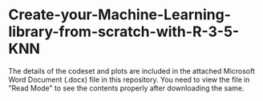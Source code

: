 # Create-your-Machine-Learning-library-from-scratch-with-R-3-5-KNN

The details of the codeset and plots are included in the attached Microsoft Word Document (.docx) file in this repository. 
You need to view the file in "Read Mode" to see the contents properly after downloading the same.
